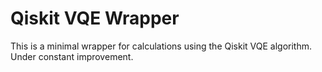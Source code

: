 # Qiskit VQE Wrapper

This is a minimal wrapper for calculations using the Qiskit VQE algorithm. Under constant improvement.
